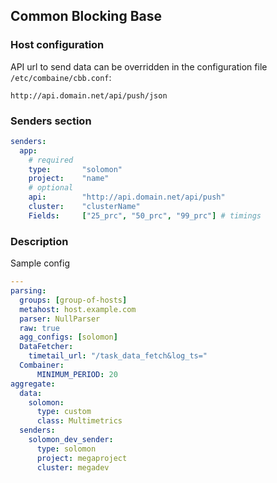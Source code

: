 ## Common Blocking Base

### Host configuration

API url to send data can be overridden in the configuration file ```/etc/combaine/cbb.conf```:

```
http://api.domain.net/api/push/json
```

### Senders section

```yaml
senders:
  app:
    # required
    type:       "solomon"
    project:    "name"
    # optional
    api:        "http://api.domain.net/api/push"
    cluster:    "clusterName"
    Fields:     ["25_prc", "50_prc", "99_prc"] # timings
```

### Description

Sample config

```yaml
---
parsing:
  groups: [group-of-hosts]
  metahost: host.example.com
  parser: NullParser
  raw: true
  agg_configs: [solomon]
  DataFetcher:
    timetail_url: "/task_data_fetch&log_ts="
  Combainer:
      MINIMUM_PERIOD: 20
aggregate:
  data:
    solomon:
      type: custom
      class: Multimetrics
  senders:
    solomon_dev_sender:
      type: solomon
      project: megaproject
      cluster: megadev
```
